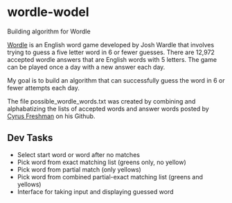 # wordle-wodel
Building algorithm for Wordle

<a href = 'https://github.com/zmwm37/wordle-wodel.git'>Wordle</a> is an English word game developed by Josh Wardle that involves trying to guess a five letter word in 6 or fewer guesses. There are 12,972 accepted wordle answers that are English words with 5 letters. The game can be played once a day with a new answer each day.

My goal is to build an algorithm that can successfully guess the word in 6 or fewer attempts each day.

The file possible_wordle_words.txt was created by combining and alphabatizing the lists of accepted words and answer words posted by <a href = 'https://gist.github.com/cfreshman'>Cyrus Freshman</a> on his Github. 

## Dev Tasks
- Select start word or word after no matches  
- Pick word from exact matching list (greens only, no yellow)  
- Pick word from partial match (only yellows)  
- Pick word from combined partial-exact matching list (greens and yellows)  
- Interface for taking input and displaying guessed word  
